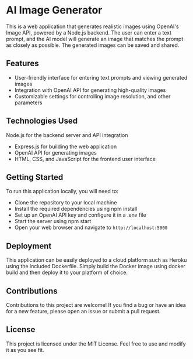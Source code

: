 
# AI Image Generator

This is a web application that generates realistic images using OpenAI's Image API, powered by a Node.js backend. The user can enter a text prompt, and the AI model will generate an image that matches the prompt as closely as possible. The generated images can be saved and shared.

## Features

 - User-friendly interface for entering text prompts and viewing
   generated images
 - Integration with OpenAI API for generating high-quality images
 - Customizable settings for controlling image resolution, and
   other parameters

## Technologies Used

 Node.js for the backend server and API integration
 - Express.js for building the web application
 - OpenAI API for generating images
 - HTML, CSS, and JavaScript for the frontend user interface

## Getting Started

To run this application locally, you will need to:

 - Clone the repository to your local machine
 - Install the required dependencies using npm install
 - Set up an OpenAI API key and configure it in a .env file
 - Start the server using npm start
 - Open your web browser and navigate to `http://localhost:5000`

## Deployment

This application can be easily deployed to a cloud platform such as Heroku using the included Dockerfile. Simply build the Docker image using docker build and then deploy it to your platform of choice.

## Contributions

Contributions to this project are welcome! If you find a bug or have an idea for a new feature, please open an issue or submit a pull request.

## License

This project is licensed under the MIT License. Feel free to use and modify it as you see fit.
